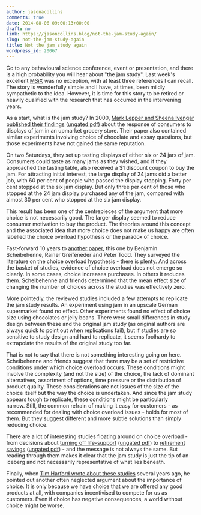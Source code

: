 ```yaml
---
author: jasonacollins
comments: true
date: 2014-08-06 09:00:13+00:00
draft: no
link: https://jasoncollins.blog/not-the-jam-study-again/
slug: not-the-jam-study-again
title: Not the jam study again
wordpress_id: 20067
---
```


Go to any behavioural science conference, event or presentation, and there is a high probability you will hear about "the jam study". Last week's excellent [MSiX](https://jasoncollins.blog/an-msix-reading-list/) was no exception, with at least three references I can recall. The story is wonderfully simple and I have, at times, been mildly sympathetic to the idea. However, it is time for this story to be retired or heavily qualified with the research that has occurred in the intervening years.

As a start, what is the jam study? In 2000, [Mark Lepper and Sheena Iyengar published their findings](https://doi.org/10.1037/0022-3514.79.6.995) ([ungated pdf](http://www.columbia.edu/~ss957/articles/Choice_is_Demotivating.pdf)) about the response of consumers to displays of jam in an upmarket grocery store. Their paper also contained similar experiments involving choice of chocolate and essay questions, but those experiments have not gained the same reputation.

On two Saturdays, they set up tasting displays of either six or 24 jars of jam. Consumers could taste as many jams as they wished, and if they approached the tasting table, also received a $1 discount coupon to buy the jam. For attracting initial interest, the large display of 24 jams did a better job, with 60 per cent of people who passed the display stopping. Forty per cent stopped at the six jam display. But only three per cent of those who stopped at the 24 jam display purchased any of the jam, compared with almost 30 per cent who stopped at the six jam display.

This result has been one of the centrepieces of the argument that more choice is not necessarily good. The larger display seemed to reduce consumer motivation to buy the product. The theories around this concept and the associated idea that more choice does not make us happy are often labelled the choice overload hypothesis or the paradox of choice.

Fast-forward 10 years to [another paper](http://jcr.oxfordjournals.org/content/37/3/409), this one by Benjamin Scheibehenne, Rainer Greifeneder and Peter Todd. They surveyed the literature on the choice overload hypothesis - there is plenty. And across the basket of studies, evidence of choice overload does not emerge so clearly. In some cases, choice increases purchases. In others it reduces them. Scheibehenne and friends determined that the mean effect size of changing the number of choices across the studies was effectively zero.

More pointedly, the reviewed studies included a few attempts to replicate the jam study results. An experiment using jam in an upscale German supermarket found no effect. Other experiments found no effect of choice size using chocolates or jelly beans. There were small differences in study design between these and the original jam study (as original authors are always quick to point out when replications fail), but if studies are so sensitive to study design and hard to replicate, it seems foolhardy to extrapolate the results of the original study too far.

That is not to say that there is not something interesting going on here. Scheibehenne and friends suggest that there may be a set of restrictive conditions under which choice overload occurs. These conditions might involve the complexity (and not the size) of the choice, the lack of dominant alternatives, assortment of options, time pressure or the distribution of product quality. These considerations are not issues of the size of the choice itself but the way the choice is undertaken. And since the jam study appears tough to replicate, these conditions might be particularly narrow. Still, the common refrain of making it easy for customers - as recommended for dealing with choice overload issues - holds for most of them. But they suggest different and more subtle solutions than simply reducing choice.

There are a lot of interesting studies floating around on choice overload - from decisions about [turning off life-support](https://doi.org/10.1086/598969) ([ungated pdf](http://www.columbia.edu/~ss957/articles/TragicChoices_BottiOrfaliIyengar.pdf)) to [retirement savings](https://doi.org/10.1016/j.jpubeco.2010.03.006) ([ungated pdf](http://faculty.chicagobooth.edu/emir.kamenica/documents/simplicitySeeking.pdf)) - and the message is not always the same. But reading through them makes it clear that the jam study is just the tip of an iceberg and not necessarily representative of what lies beneath.

Finally, when [Tim Harford wrote about these studies](http://www.ft.com/intl/cms/s/0/9cebd444-cd9c-11de-8162-00144feabdc0.html) several years ago, he pointed out another often neglected argument about the importance of choice. It is only because we have choice that we are offered any good products at all, with companies incentivised to compete for us as customers. Even if choice has negative consequences, a world without choice might be worse.

